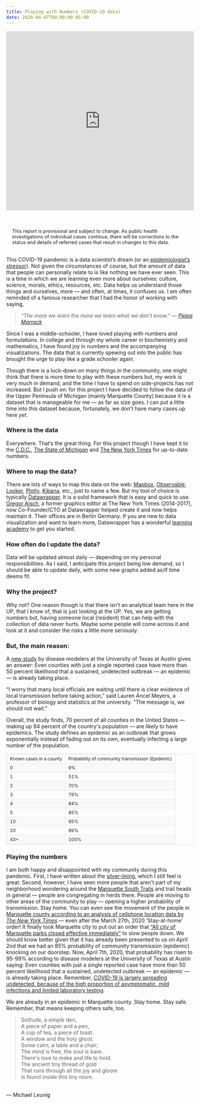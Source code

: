 ```yaml
---
title: Playing with Numbers (COVID-19 data)
date: 2020-04-07T00:00:00-05:00
---
```


<style>
table {
    margin-bottom: 1rem;
    width: 100%;
    font-size: 85%;
    border: 1px solid #e5e5e5;
    border-collapse: collapse
}

td,th {
    padding: .25rem .5rem;
    border: 1px solid #e5e5e5
}

th {
    font-family: var(--sans);
    text-align: left;
    font-weight: normal
}

tbody tr:nth-child(odd) td,tbody tr:nth-child(odd) th {
    background-color: #f9f9f9
}
.message {
    font-size: .8rem;
  padding: 16px;
  margin-top: 32px;
    background-color: var(--etreacy-ui-colors-muted);
    border-radius: 4px;
    border-left: 8px solid var(--etreacy-ui-colors-primary);
}
</style>


<iframe title="Confirmed COVID-19 cases Upper Peninsula of Michigan" aria-label="Map" id="datawrapper-chart-Axbab" src="https://datawrapper.dwcdn.net/Axbab/36/" scrolling="no" frameborder="0" style="width: 0; min-width: 100% !important; border: none;" height="480"></iframe><script type="text/javascript">!function(){"use strict";window.addEventListener("message",(function(a){if(void 0!==a.data["datawrapper-height"])for(var e in a.data["datawrapper-height"]){var t=document.getElementById("datawrapper-chart-"+e)||document.querySelector("iframe[src*='"+e+"']");t&&(t.style.height=a.data["datawrapper-height"][e]+"px")}}))}();
</script>


<div class="message">This report is provisional and subject to change.  As public health investigations of individual cases continue,
there will be corrections to the status and details of referred cases that result in changes to this data.</div>


This COVID-19 pandemic is a data scientist’s dream (or an [epidemiologist’s stressor](//www.nature.com/articles/d41586-020-01003-6)). Not given the circumstances of course, but the amount of data
that people can personally relate to is like nothing we have ever seen. This is a time in which we are learning even more about ourselves: culture, science, morals, ethics, resources, etc. Data
helps us understand those things and ourselves, more — and often, at times, it confuses us. I am often reminded of a famous researcher that I had the honor of working with saying,

> *“The more we learn the more we learn what we don’t know.” — [Pippa Marrack](https://en.wikipedia.org/wiki/Philippa_Marrack)*

Since I was a middle-schooler, I have loved playing with numbers and formulations. In college
and through my whole career in biochemistry and mathematics, I have found joy in numbers and the
accompanying visualizations. The data that is currently spewing out into the public has brought the
urge to play like a grade schooler again.

Though there is a lock-down on many things in the community, one might think that there is more
time to play with these numbers but, my work is very much in demand, and the time I have to spend
on side-projects has not increased. But I push on: for this project I have decided to follow the
data of the Upper Peninsula of Michigan (mainly Marquette County) because it is a dataset that is
manageable for me — as far as size goes. I can put a little time into this dataset because, fortunately,
we don’t have many cases up here *yet*.

### Where is the data
Everywhere. That’s the great thing. For this project though I have kept it to the [C.D.C.](https://www.cdc.gov/),
[The State of Michigan](https://www.michigan.gov/) and [The New York Times](//nytimes.com) for up-to-date numbers.

### Where to map the data?
There are lots of ways to map this data on the web: [Mapbox](https://www.mapbox.com/), [Observable](//observablehq.com), [Looker](https://looker.com/), [Plotly](https://plotly.com/), [Kibana](https://www.elastic.co/kibana), etc., just to name a few. But my tool of
choice is typically [Datawrapper](https://www.datawrapper.de/). It is a solid framework that is easy and quick to use. [Gregor Aisch](https://driven-by-data.net/), a former graphics editor at
The New York Times (2014-2017), now Co-Founder/CTO at Datawrapper helped create it and now helps maintain it.
Their offices are in Berlin Germany. If you are new to data visualization and want to learn more, Datawrapper has a wonderful [learning academy](https://academy.datawrapper.de/) to get you started.

### How often do I update the data?
Data will be updated almost daily — depending on my personal responsibilities. As I said, I anticipate this project being
low demand, so I should be able to update daily, with some new graphs added as/if time deems fit.

### Why the project?
Why not? One reason though is that there isn’t an analytical team here in the UP, that I know of, that is just looking at the UP. Yes, we are
getting numbers but, having someone local (resident) that can help with the collection of data never hurts. Maybe some people will come across
it and look at it and consider the risks a little more seriously.

### But, the main reason: 
A [new study](https://cid.utexas.edu/sites/default/files/cid/files/covid-risk-maps_counties_4.3.2020.pdf?m=1585958755) by disease modelers at the University of Texas at Austin gives an answer: Even counties with just a single reported case have more
than 50 percent likelihood that a sustained, undetected outbreak — an epidemic — is already taking place.

“I worry that many local officials are waiting until there is clear evidence of local transmission before taking action,” said Lauren Ancel Meyers, a professor of biology and statistics at the university. “The message is, we should not wait.”

Overall, the study finds, 70 percent of all counties in the United States — making up 94 percent of the country's population — are likely to have epidemics. The study defines an epidemic as an outbreak that grows exponentially instead of fading out on its own, eventually infecting a large number of the population.

|Known cases in a county| Probability of community transmission (Epidemic)|
|---|---|
|0| 9%  |
|1| 51%  |
|2| 70%  |
|3| 79%  |
|4| 84%  |
|5| 85%  |
|10   | 95%  |
|20   | 99%  |
|43+   | 100%  |

### Playing the numbers 
I am both happy and disappointed with my community during this pandemic. First, I have written about the [silver-lining](/2020/03/24/COVID-19/),
which I still feel is great. Second, however, I have seen more people that aren’t part of my neighborhood wondering around
the [Marquette South Trails](https://www.mtbproject.com/directory/8011499/marquette-south-trails) and trail heads in general — people are congregating in herds there. People are moving to other
areas of the community to play — opening a higher probability of transmission. Stay home. You can even see the movement
of the people in [Marquette county according to an analysis of cellphone location data by *The New York Times*](https://www.nytimes.com/interactive/2020/04/02/us/coronavirus-social-distancing.html) — even after
the March 27th, 2020 ‘Stay-at-home' order! It finally took Marquette city to put out an order that [“All city of Marquette
parks closed effective immediately”](https://www.miningjournal.net/news/coronavirus/2020/04/all-city-of-marquette-parks-closed-effective-immediately/) to slow people down. We should know better given that it has already been presented to
us on April 2nd that we had an 85% probability of community transmission (epidemic) knocking on our doorstep. Now, April 7th, 2020,
that probability has risen to 95-99% according to disease modelers at the University of Texas at Austin saying: Even counties with
just a single reported case have more than 50 percent likelihood that a sustained, undetected outbreak — an epidemic — is already taking place.
Remember, [COVID-19 is largely spreading undetected, because of the high proportion of asymptomatic, mild infections and limited laboratory testing](https://www.medrxiv.org/content/10.1101/2020.02.14.20023127v1).

We are already in an epidemic in Marquette county. Stay home. Stay safe. Remember, that means keeping others safe, too.




> Solitude, a simple den, <br>
A piece of paper and a pen, <br>
A cup of tea, a piece of toast. <br>
A window and the holy ghost. <br>
Some calm, a table and a chair; <br>
The mind is free, the soul is bare.<br>
There's love to make and life to hold.<br>
The ancient tiny thread of gold<br>
That runs through all the joy and gloom<br>
Is found inside this tiny room.<br>
<br>
&mdash; Michael Leunig



